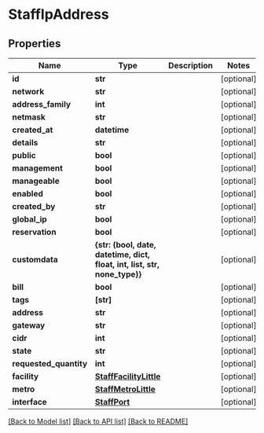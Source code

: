 # StaffIpAddress


## Properties
Name | Type | Description | Notes
------------ | ------------- | ------------- | -------------
**id** | **str** |  | [optional] 
**network** | **str** |  | [optional] 
**address_family** | **int** |  | [optional] 
**netmask** | **str** |  | [optional] 
**created_at** | **datetime** |  | [optional] 
**details** | **str** |  | [optional] 
**public** | **bool** |  | [optional] 
**management** | **bool** |  | [optional] 
**manageable** | **bool** |  | [optional] 
**enabled** | **bool** |  | [optional] 
**created_by** | **str** |  | [optional] 
**global_ip** | **bool** |  | [optional] 
**reservation** | **bool** |  | [optional] 
**customdata** | **{str: (bool, date, datetime, dict, float, int, list, str, none_type)}** |  | [optional] 
**bill** | **bool** |  | [optional] 
**tags** | **[str]** |  | [optional] 
**address** | **str** |  | [optional] 
**gateway** | **str** |  | [optional] 
**cidr** | **int** |  | [optional] 
**state** | **str** |  | [optional] 
**requested_quantity** | **int** |  | [optional] 
**facility** | [**StaffFacilityLittle**](StaffFacilityLittle.md) |  | [optional] 
**metro** | [**StaffMetroLittle**](StaffMetroLittle.md) |  | [optional] 
**interface** | [**StaffPort**](StaffPort.md) |  | [optional] 

[[Back to Model list]](../README.md#documentation-for-models) [[Back to API list]](../README.md#documentation-for-api-endpoints) [[Back to README]](../README.md)


